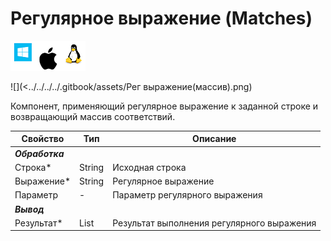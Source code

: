 # Регулярное выражение (Matches)

![](<../../../../.gitbook/assets/image (100) (1) (1) (1) (1) (1) (1) (10) (213).png>)

![](<../../../../.gitbook/assets/Рег выражение(массив).png)

Компонент, применяющий регулярное выражение к заданной строке и возвращающий массив соответствий.

| Свойство    | Тип     | Описание                                   |
| ----------- | ------- | ------------------------------------------ |
| ***Обработка*** |   |    | 
| Строка\*    | String  | Исходная строка                            |
| Выражение\* | String  | Регулярное выражение                       |
| Параметр    | -       | Параметр регулярного выражения             |
| ***Вывод*** |   |    | 
| Результат\* | List<Match> | Результат выполнения регулярного выражения |



